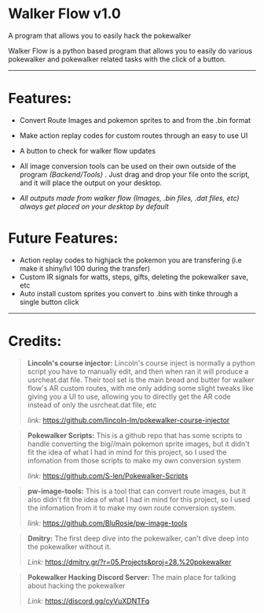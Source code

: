 # Walker Flow v1.0
A program that allows you to easily hack the pokewalker

Walker Flow is a python based program that allows you to easily do various pokewalker and pokewalker related tasks with the click of a button.

----------------------
# Features:
- Convert Route Images and pokemon sprites to and from the .bin format
- Make action replay codes for custom routes through an easy to use UI
- A button to check for walker flow updates

- All image conversion tools can be used on their own outside of the program *(Backend/Tools)* . Just drag and drop your file onto the script, and it will place the output on your desktop.

- *All outputs made from walker flow (Images, .bin files, .dat files, etc) always get placed on your desktop by default*
  
# Future Features:
- Action replay codes to highjack the pokemon you are transfering (i.e make it shiny/lvl 100 during the transfer)
- Custom IR signals for watts, steps, gifts, deleting the pokewalker save, etc
- Auto install custom sprites you convert to .bins with tinke through a single button click

_____________________________________
# Credits:

> **Lincoln's course injector:** Lincoln's course inject is normally a python script you have to manually edit, and then when ran it will produce a usrcheat.dat file. Their tool set is the main bread and butter for walker flow's AR custom routes, with me only adding some slight tweaks like giving you a UI to use, allowing you to directly get the AR code instead of only the usrcheat.dat file, etc
>
> *link:* https://github.com/lincoln-lm/pokewalker-course-injector

> **Pokewalker Scripts:** This is a github repo that has some scripts to handle converting the big//main pokemon sprite images, but it didn't fit the idea of what I had in mind for this project, so I used the infomation from those scripts to make my own conversion system
>
> *link:* https://github.com/S-len/Pokewalker-Scripts

> **pw-image-tools:** This is a tool that can convert route images, but it also didn't fit the idea of what I had in mind for this project, so I used the infomation from it to make my own route conversion system.
>
> *link:* https://github.com/BluRosie/pw-image-tools

> **Dmitry:** The first deep dive into the pokewalker, can't dive deep into the pokewalker without it.
> 
> *Link:* https://dmitry.gr/?r=05.Projects&proj=28.%20pokewalker

> **Pokewalker Hacking Discord Server:** The main place for talking about hacking the pokewalker
> 
> *Link:* https://discord.gg/cyVuXDNTFq
